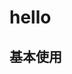 # hello

## 基本使用

<ComponentPreview componentPath="hello/base.vue">
<template #code>

```vue
<template>
  <kn-hello />
</template>  

<script setup lang="ts">
import { KnHello } from 'knot-vue'
</script>
```
</template>
</ComponentPreview>
